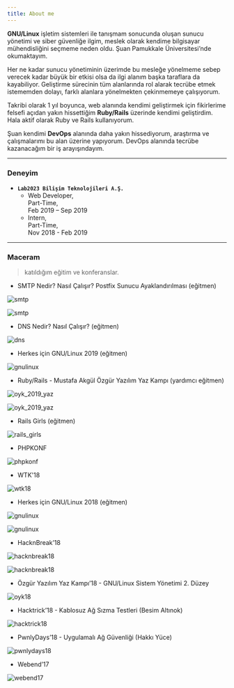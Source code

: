 ```yaml
---
title: About me
---
```


**GNU/Linux** işletim sistemleri ile tanışmam sonucunda oluşan sunucu yönetimi ve siber güvenliğe ilgim, meslek olarak kendime bilgisayar mühendisliğini seçmeme neden oldu. Şuan Pamukkale Üniversitesi’nde okumaktayım.

Her ne kadar sunucu yönetiminin üzerimde bu mesleğe yönelmeme sebep verecek kadar büyük bir etkisi olsa da ilgi alanım başka taraflara da kayabiliyor. Geliştirme sürecinin tüm alanlarında rol alarak tecrübe etmek istememden dolayı, farklı alanlara yönelmekten çekinmemeye çalışıyorum.

Takribi olarak 1 yıl boyunca, web alanında kendimi geliştirmek için fikirlerime felsefi açıdan yakın hissettiğim **Ruby/Rails** üzerinde kendimi geliştirdim. Hala aktif olarak Ruby ve Rails kullanıyorum.

Şuan kendimi **DevOps** alanında daha yakın hissediyorum, araştırma ve çalışmalarımı bu alan üzerine yapıyorum. DevOps alanında tecrübe kazanacağım bir iş arayışındayım.

---

### Deneyim

- **`Lab2023 Bilişim Teknolojileri A.Ş.`**
  - Web Developer,  
    Part-Time,  
    Feb 2019 – Sep 2019
  - Intern,  
    Part-Time,  
    Nov 2018 - Feb 2019  

---

### Maceram

> katıldığım eğitim ve konferanslar.

- SMTP Nedir? Nasıl Çalışır? Postfix Sunucu Ayaklandırılması (eğitmen)

![smtp](/images/journey/smtp1.jpg)

![smtp](/images/journey/smtp2.jpg)

- DNS Nedir? Nasıl Çalışır? (eğitmen)

![dns](/images/journey/dns.jpg)

- Herkes için GNU/Linux 2019 (eğitmen)

![gnulinux](/images/journey/gnulinux_2_1.jpg)

- Ruby/Rails - Mustafa Akgül Özgür Yazılım Yaz Kampı (yardımcı eğitmen)

![oyk_2019_yaz](/images/journey/oyk2019yaz1.jpg)

![oyk_2019_yaz](/images/journey/oyk2019yaz2.jpg)

- Rails Girls (eğitmen)

![rails_girls](/images/journey/rails_girls.jpg)

- PHPKONF

![phpkonf](/images/journey/phpkonf.jpg)

- WTK'18

![wtk18](/images/journey/wtk18.jpg)

- Herkes için GNU/Linux 2018 (eğitmen)

![gnulinux](/images/journey/gnulinux1.jpg)

![gnulinux](/images/journey/gnulinux2.jpg)

- HacknBreak’18

![hacknbreak18](/images/journey/hacknbreak1.jpg)

![hacknbreak18](/images/journey/hacknbreak2.jpg)

- Özgür Yazılım Yaz Kampı’18 - GNU/Linux Sistem Yönetimi 2. Düzey

![oyk18](/images/journey/oyk18.jpg)

- Hacktrick’18 - Kablosuz Ağ Sızma Testleri (Besim Altınok)

![hacktrick18](/images/journey/hacktrick18.jpg)

- PwnlyDays’18 - Uygulamalı Ağ Güvenliği (Hakkı Yüce)

![pwnlydays18](/images/journey/pwnlydays18.png)

- Webend’17

![webend17](/images/journey/webend17.jpg)
